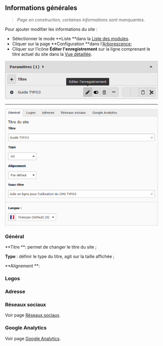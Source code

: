 ## Informations générales

> _Page en construction, certaines informations sont manquantes._

Pour ajouter modifier les informations du site :

* Sélectionner le mode **Liste **dans la [Liste des modules](/présentation-de-typo3/se-reperer-dans-le-backend.md).
* Cliquer sur la page **Configuration **dans l'[Arborescence](/présentation-de-typo3/se-reperer-dans-le-backend.md);
* Cliquer sur l’icône **Éditer l'enregistrement** sur la ligne comprenant le titre actuel du site dans la [Vue détaillée](/présentation-de-typo3/se-reperer-dans-le-backend.md).

![](/assets/config_edit.png)

---

![](/assets/config_edit_form.png)

### Général

**Titre **: permet de changer le titre du site ;

**Type** : définir le type du titre, agit sur la taille affichée ;

**Alignement **: 

### Logos

### Adresse

### Réseaux sociaux

Voir page [Réseaux sociaux](/configuration/reseaux-sociaux.md).

### Google Analytics

Voir page [Google Analytics](/configuration/google-analytics.md).

